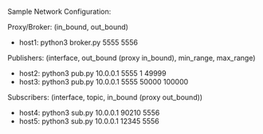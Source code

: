 Sample Network Configuration:

Proxy/Broker: (in_bound, out_bound)
- host1: python3 broker.py 5555 5556


Publishers: (interface, out_bound (proxy in_bound), min_range, max_range)
- host2: python3 pub.py 10.0.0.1 5555 1 49999
- host3: python3 pub.py 10.0.0.1 5555 50000 100000


Subscribers: (interface, topic, in_bound (proxy out_bound))
- host4: python3 sub.py 10.0.0.1 90210 5556
- host5: python3 sub.py 10.0.0.1 12345 5556
